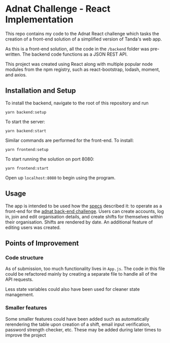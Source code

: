 # Adnat Challenge - React Implementation
This repo contains my code to the Adnat React challenge which tasks the creation of a front-end solution of a simplified version of Tanda's web app.

As this is a front-end solution, all the code in the ``` /backend ``` folder was pre-written. The backend code functions as a JSON REST API.

This project was created using React along with multiple popular node modules from the npm registry, such as react-bootstrap, lodash, moment, and axios.


## Installation and Setup
To install the backend, navigate to the root of this repository and run

```
yarn backend:setup
```

To start the server:

```
yarn backend:start
```

Similar commands are performed for the front-end. To install:

```
yarn frontend:setup
```

To start running the solution on port 8080:

```
yarn frontend:start
```

Open up ```localhost:8080``` to begin using the program.

## Usage
The app is intended to be used how the [specs](https://github.com/TandaHQ/work-samples/tree/master/adnat%20(react)) described it: to operate as a front-end for the [adnat back-end challenge](https://github.com/TandaHQ/work-samples/tree/master/adnat%20(backend)). Users can create accounts, log in, join and edit organisation details, and create shifts for themselves within their organisation. Shifts are rendered by date. An additional feature of editing users was created.

## Points of Improvement

### Code structure
As of submission, too much functionality lives in ```App.js```. The code in this file could be refactored mainly by creating a separate file to handle all of the API requests.

Less state variables could also have been used for cleaner state management.

### Smaller features
Some smaller features could have been added such as automatically rerendering the table upon creation of a shift, email input verification, password strength checker, etc. These may be added during later times to improve the project